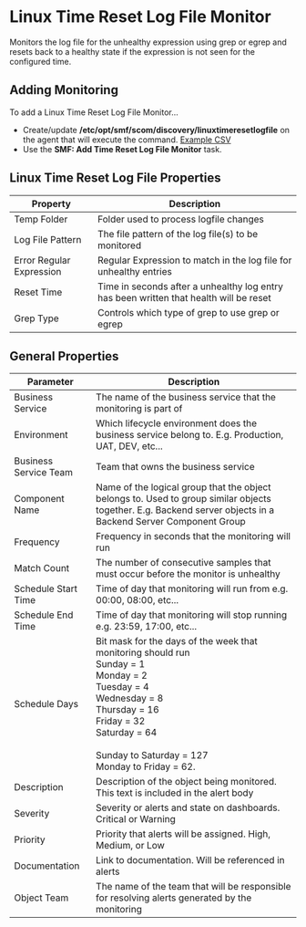 ﻿# Linux Time Reset Log File Monitor
Monitors the log file for the unhealthy expression using grep or egrep and resets back to a healthy state if the expression is not seen for the configured time.

## Adding Monitoring

To add a Linux Time Reset Log File Monitor...

* Create/update **/etc/opt/smf/scom/discovery/linuxtimeresetlogfile** on the agent that will execute the command. [Example CSV](https://github.com/KeithRochester/Standard-Monitoring-Framework/blob/main/Documentation/Example%20Files/linuxtimeresetlogfile.csv)
* Use the **SMF: Add Time Reset Log File Monitor** task.

## Linux Time Reset Log File Properties 

|Property|Description|
|-|-|
|Temp Folder|Folder used to process logfile changes|
|Log File Pattern|The file pattern of the log file(s) to be monitored |
|Error Regular Expression|Regular Expression to match in the log file for unhealthy entries|
|Reset Time|Time in seconds after a unhealthy log entry has been written that health will be reset|
|Grep Type|Controls which type of grep to use grep or egrep|

## General Properties

|Parameter|Description|
|-|-|
|Business Service|The name of the business service that the monitoring is part of|
|Environment|Which lifecycle environment does the business service belong to. E.g. Production, UAT, DEV, etc...|
|Business Service Team|Team that owns the business service|
|Component Name|Name of the logical group that the object belongs to. Used to group similar objects together. E.g. Backend server objects in a Backend Server Component Group|
|Frequency|Frequency in seconds that the monitoring will run|
|Match Count|The number of consecutive samples that must occur before the monitor is unhealthy|
|Schedule Start Time|Time of day that monitoring will run from e.g. 00:00, 08:00, etc...|
|Schedule End Time|Time of day that monitoring will stop running e.g. 23:59, 17:00, etc...|
|Schedule Days|Bit mask for the days of the week that monitoring should run<br>Sunday = 1<br>  Monday = 2 <br>Tuesday = 4<br>Wednesday = 8<br>Thursday = 16<br>Friday = 32<br>Saturday = 64<br><br>Sunday to Saturday = 127<br>Monday to Friday = 62.|
|Description|Description of the object being monitored. This text is included in the alert body|
|Severity|Severity or alerts and state on dashboards. Critical or Warning|
|Priority|Priority that alerts will be assigned. High, Medium, or Low|
|Documentation|Link to documentation. Will be referenced in alerts|
|Object Team|The name of the team that will be responsible for resolving alerts generated by the monitoring|
